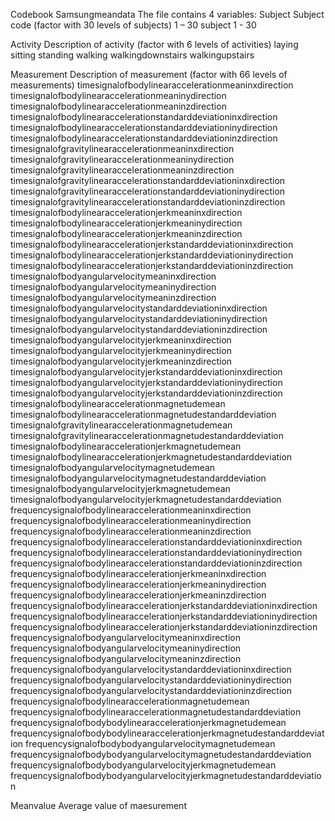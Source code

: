 Codebook Samsungmeandata
The file contains 4 variables: 
Subject 
	Subject  code (factor with 30 levels of subjects)
	1 – 30  subject 1 - 30
	
Activity
	Description of activity (factor with 6 levels of activities)
		laying
		sitting
		standing
		walking
		walkingdownstairs
		walkingupstairs

Measurement 
       Description of measurement (factor with 66 levels of measurements)
       timesignalofbodylinearaccelerationmeaninxdirection
       timesignalofbodylinearaccelerationmeaninydirection
       timesignalofbodylinearaccelerationmeaninzdirection
       timesignalofbodylinearaccelerationstandarddeviationinxdirection
       timesignalofbodylinearaccelerationstandarddeviationinydirection
       timesignalofbodylinearaccelerationstandarddeviationinzdirection
       timesignalofgravitylinearaccelerationmeaninxdirection
       timesignalofgravitylinearaccelerationmeaninydirection
       timesignalofgravitylinearaccelerationmeaninzdirection
       timesignalofgravitylinearaccelerationstandarddeviationinxdirection
       timesignalofgravitylinearaccelerationstandarddeviationinydirection
       timesignalofgravitylinearaccelerationstandarddeviationinzdirection
       timesignalofbodylinearaccelerationjerkmeaninxdirection
       timesignalofbodylinearaccelerationjerkmeaninydirection
       timesignalofbodylinearaccelerationjerkmeaninzdirection
       timesignalofbodylinearaccelerationjerkstandarddeviationinxdirection
       timesignalofbodylinearaccelerationjerkstandarddeviationinydirection
       timesignalofbodylinearaccelerationjerkstandarddeviationinzdirection
       timesignalofbodyangularvelocitymeaninxdirection
       timesignalofbodyangularvelocitymeaninydirection
       timesignalofbodyangularvelocitymeaninzdirection
       timesignalofbodyangularvelocitystandarddeviationinxdirection
       timesignalofbodyangularvelocitystandarddeviationinydirection
       timesignalofbodyangularvelocitystandarddeviationinzdirection
       timesignalofbodyangularvelocityjerkmeaninxdirection
       timesignalofbodyangularvelocityjerkmeaninydirection
       timesignalofbodyangularvelocityjerkmeaninzdirection
       timesignalofbodyangularvelocityjerkstandarddeviationinxdirection
       timesignalofbodyangularvelocityjerkstandarddeviationinydirection
       timesignalofbodyangularvelocityjerkstandarddeviationinzdirection
       timesignalofbodylinearaccelerationmagnetudemean
       timesignalofbodylinearaccelerationmagnetudestandarddeviation
       timesignalofgravitylinearaccelerationmagnetudemean
       timesignalofgravitylinearaccelerationmagnetudestandarddeviation
       timesignalofbodylinearaccelerationjerkmagnetudemean
       timesignalofbodylinearaccelerationjerkmagnetudestandarddeviation
       timesignalofbodyangularvelocitymagnetudemean
       timesignalofbodyangularvelocitymagnetudestandarddeviation
       timesignalofbodyangularvelocityjerkmagnetudemean
       timesignalofbodyangularvelocityjerkmagnetudestandarddeviation
       frequencysignalofbodylinearaccelerationmeaninxdirection
       frequencysignalofbodylinearaccelerationmeaninydirection
       frequencysignalofbodylinearaccelerationmeaninzdirection
       frequencysignalofbodylinearaccelerationstandarddeviationinxdirection
       frequencysignalofbodylinearaccelerationstandarddeviationinydirection
       frequencysignalofbodylinearaccelerationstandarddeviationinzdirection
       frequencysignalofbodylinearaccelerationjerkmeaninxdirection
       frequencysignalofbodylinearaccelerationjerkmeaninydirection
       frequencysignalofbodylinearaccelerationjerkmeaninzdirection
       frequencysignalofbodylinearaccelerationjerkstandarddeviationinxdirection
       frequencysignalofbodylinearaccelerationjerkstandarddeviationinydirection
       frequencysignalofbodylinearaccelerationjerkstandarddeviationinzdirection
       frequencysignalofbodyangularvelocitymeaninxdirection
       frequencysignalofbodyangularvelocitymeaninydirection
       frequencysignalofbodyangularvelocitymeaninzdirection
       frequencysignalofbodyangularvelocitystandarddeviationinxdirection
       frequencysignalofbodyangularvelocitystandarddeviationinydirection
       frequencysignalofbodyangularvelocitystandarddeviationinzdirection
       frequencysignalofbodylinearaccelerationmagnetudemean
       frequencysignalofbodylinearaccelerationmagnetudestandarddeviation
       frequencysignalofbodybodylinearaccelerationjerkmagnetudemean
       frequencysignalofbodybodylinearaccelerationjerkmagnetudestandarddeviation
       frequencysignalofbodybodyangularvelocitymagnetudemean
       frequencysignalofbodybodyangularvelocitymagnetudestandarddeviation
       frequencysignalofbodybodyangularvelocityjerkmagnetudemean
       frequencysignalofbodybodyangularvelocityjerkmagnetudestandarddeviation

Meanvalue
	Average value of maesurement	
